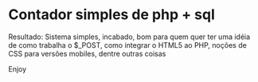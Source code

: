 # Contador simples de php + sql
Resultado: Sistema simples, incabado, bom para quem quer ter uma idéia de como trabalha o $_POST, como integrar o HTML5 ao PHP,
noções de CSS para versões mobiles, dentre outras coisas

Enjoy
